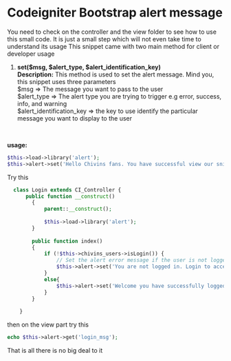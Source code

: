 # Codeigniter Bootstrap alert message
You need to check on the controller and the view folder to see how to use this small code. It is just a small step which will not even take time to understand its usage
This snippet came with two main method for client or developer usage

1. **set($msg, $alert_type, $alert_identification_key)** <br />
**Description:**
This method is used to set the alert message. Mind you, this snippet uses three parameters<br />
$msg 				=> The message you want to pass to the user<br />
$alert_type 			=> The alert type you are trying to trigger e.g error, success, info, and warning<br />
$alert_identification_key	=> the key to use identify the particular message you want to display to the user<br />
<br />

**usage:**<br />

```php
$this->load->library('alert');
$this->alert->set('Hello Chivins fans. You have successful view our snippet', 'success', 'snippet_alert');
```

Try this

```php
  class Login extends CI_Controller {
	  public function __construct()
		{
			parent::__construct();
			
			$this->load->library('alert');
		}
	
		public function index()
		{
			if (!$this->chivins_users->isLogin()) {
				// Set the alert error message if the user is not logged in
				$this->alert->set('You are not logged in. Login to access this page', 'error', 'login_msg');
			}
			else{
				$this->alert->set('Welcome you have successfully logged in to your account', 'success', 'login_msg');
			}
		}
	
	}
```

then on the view part try this

```php
echo $this->alert->get('login_msg');
```
That is all there is no big deal to it
